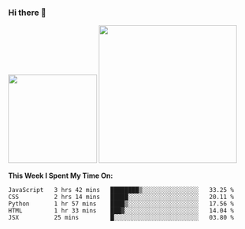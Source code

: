 ### Hi there 👋

<!--
**nestor22/nestor22** is a ✨ _special_ ✨ repository because its `README.md` (this file) appears on your GitHub profile.

Here are some ideas to get you started:

- 🔭 I’m currently working on ...
- 🌱 I’m currently learning ...
- 👯 I’m looking to collaborate on ...
- 🤔 I’m looking for help with ...
- 💬 Ask me about ...
- 📫 How to reach me: ...
- 😄 Pronouns: ...
- ⚡ Fun fact: ...
-->


<img height="180em" src="https://github-readme-stats.vercel.app/api?username=nestor22&show_icons=true&hide_border=true&&count_private=true&include_all_commits=true&theme=radical" />
<img height="280em" src="https://github-readme-stats.vercel.app/api/top-langs/?username=nestor22&layout=compact)](https://github.com/nestor22/github-readme-stats&theme=radical"  />



**This Week I Spent My Time On:**
<!--START_SECTION:waka-->
```text
JavaScript   3 hrs 42 mins   ████████▒░░░░░░░░░░░░░░░░   33.25 % 
CSS          2 hrs 14 mins   █████░░░░░░░░░░░░░░░░░░░░   20.11 % 
Python       1 hr 57 mins    ████▒░░░░░░░░░░░░░░░░░░░░   17.56 % 
HTML         1 hr 33 mins    ███▓░░░░░░░░░░░░░░░░░░░░░   14.04 % 
JSX          25 mins         █░░░░░░░░░░░░░░░░░░░░░░░░   03.80 % 
```
<!--END_SECTION:waka-->


